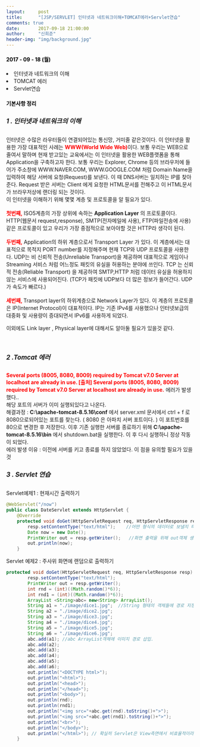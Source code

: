 ```yaml
---
layout:     post
title:      "[JSP/SERVLET] 인터넷과 네트워크이해+TOMCAT에러+Servlet연습"
comments: true
date:       2017-09-18 21:00:00
author:     "신희준"
header-img: "img/background.jpg"
---
```


<head>
 <meta property="og:type" content="website">
 <meta property="og:title" content="인터넷과 네트워크의 이해, TOMCAT 에러, SERVLET 실습 ">
 <meta property="og:description" content=" 인터넷과 네트워크의 이해, TOMCAT 에러, SERVLET 실습 ">
 <meta property="og:url" content="http://shj7242.github.io/2017/09/18/TOMCAT-NETWORK/">

 <meta name="twitter:card" content="summary">
  <meta name="twitter:title" content="인터넷과 네트워크의 이해, TOMCAT 에러, SERVLET 실습 ">
  <meta name="twitter:description" content=" 인터넷과 네트워크의 이해, TOMCAT 에러, SERVLET 실습 ">
  <meta name="FACEBOOK:domain" content="http://shj7242.github.io/2017/09/18/TOMCAT-NETWORK/">
  <meta name="facebook:card" content="summary">
   <meta name="facebook:title" content="인터넷과 네트워크의 이해, TOMCAT 에러, SERVLET 실습 ">
   <meta name="facebook:description" content=" 인터넷과 네트워크의 이해, TOMCAT 에러, SERVLET 실습 ">
   <meta name="facebook:domain" content="http://shj7242.github.io/2017/09/18/TOMCAT-NETWORK/">


 </head>



<H4 style ="font-weight:bold; color : black">2017 - 09 - 18 (월)</H4>
<li>인터넷과 네트워크의 이해</li>
<li>TOMCAT 에러 </li>
<li>Servlet연습</li>

<H4 style ="font-weight:bold; color:black;">기본사항 정리</H4>



<h5 style = "font-size: 17px; font-weight : bold;">1 . 인터넷과 네트워크의 이해</h5>


<p>
 인터넷은 수많은 라우터들이 연결되어있는 통신망, 거미줄 같은것이다. 이 인터넷을 활용한 가장 대표적인 사례는 <b style="color:red;">WWW(World Wide Web)</b>이다. 보통 우리는 WEB으로 줄여서 말하며 현재 받고있는 교육에서는 이 인터넷을 활용한 WEB플랫폼을 통해 Application을 구축하고자 한다. 보통 우리는 Explorer, Chrome 등의 브라우저에 들어가 주소창에 WWW.NAVER.COM, WWW.GOOGLE.COM 처럼 Domain Name을 입력하여 해당 서버에 요청(Request)를 보낸다. 이 때 DNS서버는 일치하는 IP를 찾아준다. Request 받은 서버는 Client 에게 요청한 HTML문서를 전해주고 이 HTML문서가 브라우저상에 랜더링 되는 것이다.  
<BR>
 이 인터넷을 이해하기 위해 몇몇 계층 및 프로토콜을 알 필요가 있다.
 <BR><br>
 <b style = "color :red">첫번째,</b> ISO5계층의 가장 상위에 속하는 <b>Application Layer</b> 의 프로토콜이다. HTTP(웹문서 request,response), SMTP(전자메일에 사용), FTP(파일전송에 사용) 같은 프로토콜이 있고 우리가 가장 중점적으로 보아야할 것은 HTTP라 생각이 된다.<BR><BR>
 <B STYLE="COLOR:RED">두번째,</B> Application의 하위 계층으로서 Transport Layer 가 있다. 이 계층에서는 대표적으로 목적지 PORT number를 지정해주며 현재 TCP와 UDP 프로토콜을 사용한다. UDP는 비 신뢰적 전송(Unreliable Transport)을 제공하며 대표적으로 게임이나 Streaming 서비스 처럼 어느정도 패킷의 유실을 허용하는 분야에 쓰인다. TCP 는 신뢰적 전송(Reliable Transport) 을 제공하여 SMTP,HTTP 처럼 데이터 유실을 허용하지 않는 서비스에 사용되어진다. (TCP가 패킷에 UDP보다 더 많은 정보가 들어간다. UDP가 속도가 빠르다.)
<BR><BR>
 <b style="color:red">세번째, </b>Transport layer의 하위계층으로 Network Layer가 있다. 이 계층의 프로토콜은 IP(Internet Protocol)이 대표적이다. IP는 기존 IPv4를 사용했으나 인터넷보급의 대중화 및 사용량이 증대되면서 IPv6를 사용하게 되었다.

 이외에도 Link layer , Physical layer에 대해서도 알아둘 필요가 있을것 같다.      
</p><BR>


<h5 style = "font-size: 17px; font-weight : bold;">2 .Tomcat 에러</h5>


<p><b style="color:red;">Several ports (8005, 8080, 8009) required by Tomcat v7.0 Server at localhost are already in use. [출처] Several ports (8005, 8080, 8009) required by Tomcat v7.0 Server at localhost are already in use.</b> 에러가 발생했다..
<br>해당 포트의 서버가 이미 실행되있다고 나온다. <br>
해결과정 : <b>C:\apache-tomcat-8.5.16\conf</b> 에서 server.xml 문서에서 ctrl + f 로 8080으로되어있는 포트를 찾는다. ( 8080 은 아파치 서버 포트이다. ) 이 포트번호를 80으로 변경한 후 저장한다. 이후 기존 실행한 서버를 종료하기 위해 <b>C:\apache-tomcat-8.5.16\bin</b> 에서 shutdown.bat을 실행한다. 이 후 다시 실행하니 정상 작동이 되었다. <br>
에러 발생 이유 : 이전에 서버를 키고 종료를 하지 않았었다. 이 점을 유의할 필요가 있을 것</p>


<h5 style = "font-size: 17px; font-weight : bold;">3 . Servlet 연습</h5>
<p>Servlet예제1 : 현재시간 출력하기</p>


~~~java
@WebServlet("/now")   
public class DateServlet extends HttpServlet {
	@Override                     
	protected void doGet(HttpServletRequest req, HttpServletResponse resp) throws ServletException, IOException {
		resp.setContentType("text/html");    //어떤 형식의 데이터로 보낼지 타입을 정해준다.
		Date now = new Date();                 
		PrintWriter out = resp.getWriter();   //화면 출력을 위해 out객체 생성
		out.println(now);   
	}

~~~


<p>Servlet 예제2 : 주사위 화면에 랜덤으로 출력하기</p>


~~~java
protected void doGet(HttpServletRequest req, HttpServletResponse resp) throws ServletException, IOException {
		resp.setContentType("text/html");    
		PrintWriter out = resp.getWriter();  
		int rnd = (int)((Math.random()*6));
		int rnd1 = (int)((Math.random()*6));
		ArrayList <String>abc= new<String> ArrayList();
		String a1 = "./image/dice1.jpg";  //String 형태의 객체들에 경로 지정
		String a2 = "./image/dice2.jpg";
		String a3 = "./image/dice3.jpg";
		String a4 = "./image/dice4.jpg";
		String a5 = "./image/dice5.jpg";
		String a6 = "./image/dice6.jpg";
		abc.add(a1); //abc ArrayList객체에 이미지 경로 삽입.
		abc.add(a2);
		abc.add(a3);
		abc.add(a4);
		abc.add(a5);
		abc.add(a6);
		out.println("<DOCTYPE html>");
		out.println("<html>");
		out.println("<head>");
		out.println("</head>");
		out.println("<body>");
		out.println(rnd);   
		out.println(rnd1);
		out.println("<img src="+abc.get(rnd).toString()+">");
		out.println("<img src="+abc.get(rnd1).toString()+">");
		out.println("<br>");
		out.println("</body>");
		out.println("</html>"); // 확실히 Servlet은 View측면에서 비효율적이라는 생각이 들었다...
	}
~~~
